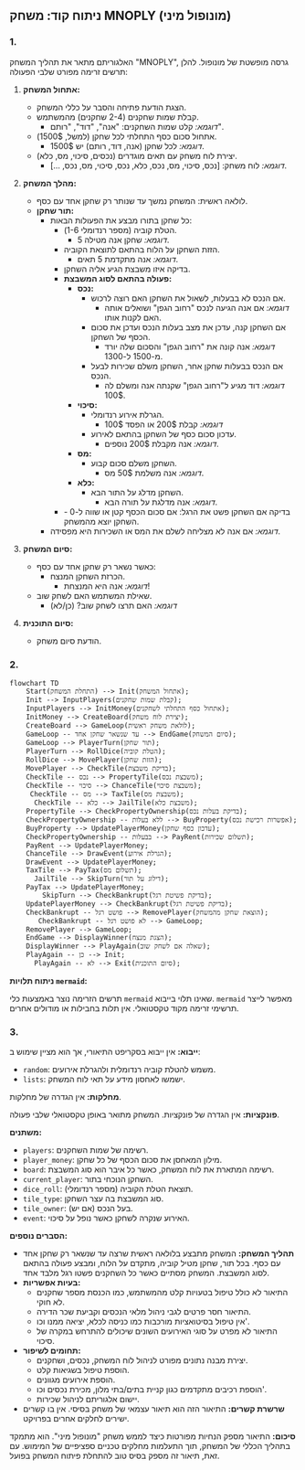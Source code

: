 ## ניתוח קוד: משחק MNOPLY (מונופול מיני)

### 1. <algorithm>

האלגוריתם מתאר את תהליך המשחק "MNOPLY", גרסה מופשטת של מונופול. להלן תרשים זרימה מפורט שלבי הפעולה:

1.  **אתחול המשחק:**
    *   הצגת הודעת פתיחה והסבר על כללי המשחק.
    *   קבלת שמות שחקנים (2-4 שחקנים) מהמשתמש.
        *   *דוגמא:* קלט שמות השחקנים: "אנה", "דוד", "רותם".
    *   אתחול סכום כסף התחלתי לכל שחקן (למשל, 1500$).
        *   *דוגמא:* לכל שחקן (אנה, דוד, רותם) יש 1500$.
    *   יצירת לוח משחק עם תאים מוגדרים (נכסים, סיכוי, מס, כלא).
        *   *דוגמא:* לוח משחק: \[נכס, סיכוי, מס, נכס, כלא, נכס, סיכוי, מס, נכס, ...].

2.  **מהלך המשחק:**
    *   לולאה ראשית: המשחק נמשך עד שנותר רק שחקן אחד עם כסף.
    *   **תור שחקן:**
        *   כל שחקן בתורו מבצע את הפעולות הבאות:
            *   הטלת קוביה (מספר רנדומלי 1-6).
                *   *דוגמא:* שחקן אנה מטילה 5.
            *   הזזת השחקן על הלוח בהתאם לתוצאת הקוביה.
                *   *דוגמא:* אנה מתקדמת 5 תאים.
            *   בדיקה איזו משבצת הגיע אליה השחקן.
            *   **פעולה בהתאם לסוג המשבצת:**
                *   **נכס:**
                    *   אם הנכס לא בבעלות, לשאול את השחקן האם רוצה לרכוש.
                        *   *דוגמא:* אם אנה הגיעה לנכס "רחוב הגפן" ושואלים אותה האם לקנות אותו.
                    *   אם השחקן קנה, עדכן את מצב בעלות הנכס ועדכן את סכום הכסף של השחקן.
                        *  *דוגמא:* אנה קונה את "רחוב הגפן" והסכום שלה יורד מ-1500 ל-1300.
                    *   אם הנכס בבעלות שחקן אחר, השחקן משלם שכירות לבעל הנכס.
                        *  *דוגמא:* דוד מגיע ל"רחוב הגפן" שקנתה אנה ומשלם לה 100$.
                *   **סיכוי:**
                    *   הגרלת אירוע רנדומלי.
                        *   *דוגמא:* קבלת 200$ או הפסד 100$
                    *   עדכון סכום כסף של השחקן בהתאם לאירוע.
                        *   *דוגמא:* אנה מקבלת 200$ נוספים.
                *   **מס:**
                    *   השחקן משלם סכום קבוע.
                        *   *דוגמא:* אנה משלמת 50$ מס.
                *   **כלא:**
                    *   השחקן מדלג על התור הבא.
                        *   *דוגמא:* אנה מדלגת על תורה הבא.
            *   בדיקה אם השחקן פשט את הרגל: אם סכום הכסף קטן או שווה ל-0 - השחקן יוצא מהמשחק.
        *   *דוגמא:* אם אנה לא מצליחה לשלם את המס או השכירות היא מפסידה.

3.  **סיום המשחק:**
    *   כאשר נשאר רק שחקן אחד עם כסף:
        *   הכרזת השחקן המנצח.
            *   *דוגמא:* אנה היא המנצחת!
    *   שאילת המשתמש האם לשחק שוב.
        *   *דוגמא:* האם תרצו לשחק שוב? (כן/לא)

4.  **סיום התוכנית:**
    *  הודעת סיום משחק.

### 2. <mermaid>

```mermaid
flowchart TD
    Start(התחלת המשחק) --> Init(אתחול המשחק);
    Init --> InputPlayers(קבלת שמות שחקנים);
    InputPlayers --> InitMoney(אתחול כסף התחלתי לשחקנים);
    InitMoney --> CreateBoard(יצירת לוח משחק);
    CreateBoard --> GameLoop(לולאת משחק ראשית);
    GameLoop -- עד שנשאר שחקן אחד --> EndGame(סיום המשחק);
    GameLoop --> PlayerTurn(תור שחקן);
    PlayerTurn --> RollDice(הטלת קוביה);
    RollDice --> MovePlayer(הזזת שחקן);
    MovePlayer --> CheckTile(בדיקת משבצת);
    CheckTile -- נכס --> PropertyTile(משבצת נכס);
    CheckTile -- סיכוי --> ChanceTile(משבצת סיכוי);
     CheckTile -- מס --> TaxTile(משבצת מס);
      CheckTile -- כלא --> JailTile(משבצת כלא);
    PropertyTile --> CheckPropertyOwnership(בדיקת בעלות נכס);
    CheckPropertyOwnership -- ללא בעלות --> BuyProperty(אפשרות רכישת נכס);
    BuyProperty --> UpdatePlayerMoney(עדכון כסף שחקן);
    CheckPropertyOwnership -- בבעלות --> PayRent(תשלום שכירות);
    PayRent --> UpdatePlayerMoney;
    ChanceTile --> DrawEvent(הגרלת אירוע);
    DrawEvent --> UpdatePlayerMoney;
    TaxTile --> PayTax(תשלום מס);
      JailTile --> SkipTurn(דילוג על תור);
    PayTax --> UpdatePlayerMoney;
        SkipTurn --> CheckBankrupt(בדיקת פשיטת רגל);
    UpdatePlayerMoney --> CheckBankrupt(בדיקת פשיטת רגל);
    CheckBankrupt -- פושט רגל --> RemovePlayer(הוצאת שחקן מהמשחק);
       CheckBankrupt -- לא פושט רגל --> GameLoop;
    RemovePlayer --> GameLoop;
    EndGame --> DisplayWinner(הצגת מנצח);
    DisplayWinner --> PlayAgain(שאלה אם לשחק שוב);
    PlayAgain -- כן --> Init;
      PlayAgain -- לא --> Exit(סיום התוכנית);
```

**ניתוח תלויות `mermaid`:**

תרשים הזרימה נוצר באמצעות כלי `mermaid` שאינו תלוי בייבוא. `mermaid` מאפשר לייצר תרשימי זרימה מקוד טקסטואלי. אין תלות בחבילות או מודולים אחרים.

### 3. <explanation>

**ייבוא:**
אין ייבוא בסקריפט התיאורי, אך הוא מציין שימוש ב:

*   `random`: משמש להטלת קוביה רנדומלית ולהגרלת אירועים.
*   `lists`: ישמשו לאחסון מידע על תאי לוח המשחק.

**מחלקות:**
אין הגדרה של מחלקות.

**פונקציות:**
אין הגדרה של פונקציות. המשחק מתואר באופן טקסטואלי שלבי פעולה.

**משתנים:**
*   `players`: רשימה של שמות השחקנים.
*   `player_money`: מילון המאחסן את סכום הכסף של כל שחקן.
*   `board`: רשימה המתארת את לוח המשחק, כאשר כל איבר הוא סוג המשבצת.
*   `current_player`: השחקן הנוכחי בתור.
*   `dice_roll`: תוצאת הטלת הקוביה (מספר רנדומלי).
*   `tile_type`: סוג המשבצת בה עצר השחקן.
*   `tile_owner`: בעל הנכס (אם יש).
*   `event`: האירוע שנקרה לשחקן כאשר נופל על סיכוי.

**הסברים נוספים:**

*   **תהליך המשחק:** המשחק מתבצע בלולאה ראשית שרצה עד שנשאר רק שחקן אחד עם כסף. בכל תור, שחקן מטיל קוביה, מתקדם על הלוח, ומבצע פעולה בהתאם לסוג המשבצת. המשחק מסתיים כאשר כל השחקנים פשטו רגל מלבד אחד.
*   **בעיות אפשריות:**
    *   התיאור לא כולל טיפול בטעויות קלט מהמשתמש, כמו הכנסת מספר שחקנים לא חוקי.
    *   התיאור חסר פרטים לגבי ניהול מלאי הנכסים וקביעת שכר הדירה.
    *   אין טיפול בסיטואציות מורכבות כמו כניסה לכלא, יציאה ממנו וכו'.
    *   התיאור לא מפרט על סוגי האירועים השונים שיכולים להתרחש במקרה של סיכוי.
*   **תחומים לשיפור:**
    *   יצירת מבנה נתונים מפורט לניהול לוח המשחק, נכסים, ושחקנים.
    *   הוספת טיפול בשגיאות קלט.
    *   הוספת אירועים מגוונים.
    *   הוספת רכיבים מתקדמים כגון קניית בתים/בתי מלון, מכירת נכסים וכו'.
    *   יישום אלגוריתם לניהול שכירות.
*   **שרשרת קשרים:** התיאור הזה הוא תיאור עצמאי של משחק בסיסי. אין בו קשרים ישירים לחלקים אחרים בפרויקט.

**סיכום:**
התיאור מספק הנחיות מפורטות כיצד לממש משחק "מונופול מיני". הוא מתמקד בתהליך הכללי של המשחק, תוך התעלמות מחלקים טכניים ספציפיים של המימוש. עם זאת, תיאור זה מספק בסיס טוב להתחלת פיתוח המשחק בפועל.